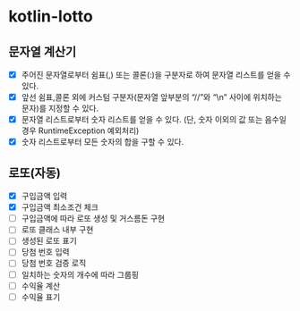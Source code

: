 # kotlin-lotto

## 문자열 계산기
- [x] 주어진 문자열로부터 쉼표(,) 또는 콜론(:)을 구분자로 하여 문자열 리스트를 얻을 수 있다.
- [x] 앞선 쉼표,콜론 외에 커스텀 구분자(문자열 앞부분의 “//”와 “\n” 사이에 위치하는 문자)를 지정할 수 있다.
- [x] 문자열 리스트로부터 숫자 리스트를 얻을 수 있다. (단, 숫자 이외의 값 또는 음수일 경우 RuntimeException 예외처리)
- [x] 숫자 리스트로부터 모든 숫자의 합을 구할 수 있다.

## 로또(자동)
- [x] 구입금액 입력
- [x] 구입금액 최소조건 체크
- [ ] 구입금액에 따라 로또 생성 및 거스름돈 구현
- [ ] 로또 클래스 내부 구현
- [ ] 생성된 로또 표기
- [ ] 당첨 번호 입력 
- [ ] 당첨 번호 검증 로직
- [ ] 일치하는 숫자의 개수에 따라 그룹핑
- [ ] 수익율 계산
- [ ] 수익율 표기
